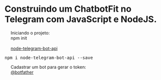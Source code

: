 <h1 align="lef">Construindo um ChatbotFit no Telegram com JavaScript e NodeJS.</h1>

<p align="left">
    &nbsp;&nbsp;&nbsp;&nbsp;&nbsp;Iniciando o projeto: <br />
    &nbsp;&nbsp;&nbsp;&nbsp;&nbsp;npm init 
    <br /><br />
    &nbsp;&nbsp;&nbsp;&nbsp;&nbsp;<a href="https://www.npmjs.com/package/node-telegram-bot-api">node-telegram-bot-api</a>
    &nbsp;&nbsp;&nbsp;&nbsp;&nbsp;<pre>npm i node-telegram-bot-api --save</pre>
    &nbsp;&nbsp;&nbsp;&nbsp;&nbsp;Cadastrar um bot para gerar o token: <br />
    &nbsp;&nbsp;&nbsp;&nbsp;&nbsp;<a href="https://telegram.me/botfather">@botfather</a>
</p>